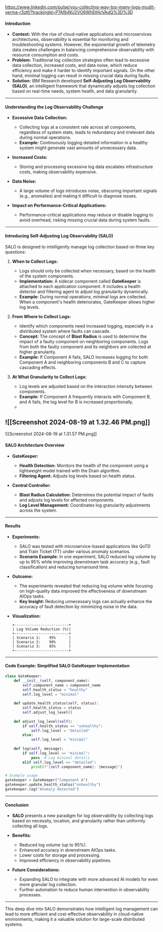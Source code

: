 https://www.linkedin.com/pulse/you-collecting-way-too-many-logs-mudit-verma-r3ztf/?trackingId=P7AfbjNU2VO6WhEtHcVAdQ%3D%3D
#### **Introduction**
- **Context:** With the rise of cloud-native applications and microservices architectures, observability is essential for monitoring and troubleshooting systems. However, the exponential growth of telemetry data creates challenges in balancing comprehensive observability with resource consumption and costs.
- **Problem:** Traditional log collection strategies often lead to excessive data collection, increased costs, and data noise, which reduce efficiency and make it harder to identify important signals. On the other hand, minimal logging can result in missing crucial data during faults.
- **Solution:** IBM Research developed **Self-Adjusting Log Observability (SALO)**, an intelligent framework that dynamically adjusts log collection based on real-time needs, system health, and data granularity.

---

#### **Understanding the Log Observability Challenge**
- **Excessive Data Collection:**
  - Collecting logs at a consistent rate across all components, regardless of system state, leads to redundancy and irrelevant data during normal operations.
  - **Example:** Continuously logging detailed information in a healthy system might generate vast amounts of unnecessary data.
  
- **Increased Costs:**
  - Storing and processing excessive log data escalates infrastructure costs, making observability expensive.
  
- **Data Noise:**
  - A large volume of logs introduces noise, obscuring important signals (e.g., anomalies) and making it difficult to diagnose issues.
  
- **Impact on Performance-Critical Applications:**
  - Performance-critical applications may reduce or disable logging to avoid overhead, risking missing crucial data during system faults.

---

#### **Introducing Self-Adjusting Log Observability (SALO)**
SALO is designed to intelligently manage log collection based on three key questions:
1. **When to Collect Logs:**
   - Logs should only be collected when necessary, based on the health of the system components.
   - **Implementation:** A sidecar component called **GateKeeper** is attached to each application component. It includes a health detector and filtering agent to adjust log granularity dynamically.
   - **Example:** During normal operations, minimal logs are collected. When a component's health deteriorates, GateKeeper allows higher log levels.
  
2. **From Where to Collect Logs:**
   - Identify which components need increased logging, especially in a distributed system where faults can cascade.
   - **Concept:** The concept of **Blast Radius** is used to determine the impact of a faulty component on neighboring components. Logs from both the faulty component and its neighbors are collected at higher granularity.
   - **Example:** If Component A fails, SALO increases logging for both Component A and neighboring components B and C to capture cascading effects.

3. **At What Granularity to Collect Logs:**
   - Log levels are adjusted based on the interaction intensity between components.
   - **Example:** If Component A frequently interacts with Component B, and A fails, the log level for B is increased proportionally.
   - 
![[Screenshot 2024-08-19 at 1.32.46 PM.png]]
---
![[Screenshot 2024-08-19 at 1.31.57 PM.png]]
#### **SALO Architecture Overview**
- **GateKeeper:**
  - **Health Detection:** Monitors the health of the component using a lightweight model trained with the Drain algorithm.
  - **Filtering Agent:** Adjusts log levels based on health status.

- **Central Controller:**
  - **Blast Radius Calculation:** Determines the potential impact of faults and adjusts log levels for affected components.
  - **Log Level Management:** Coordinates log granularity adjustments across the system.

---

#### **Results**
- **Experiments:**
  - SALO was tested with microservice-based applications like QoTD and Train Ticket (TT) under various anomaly scenarios.
  - **Scenario Example:** In one experiment, SALO reduced log volume by up to 95% while improving downstream task accuracy (e.g., fault classification) and reducing turnaround time.
  
- **Outcome:**
  - The experiments revealed that reducing log volume while focusing on high-quality data improved the effectiveness of downstream AIOps tasks.
  - **Key Insight:** Reducing unnecessary logs can actually enhance the accuracy of fault detection by minimizing noise in the data.

- **Visualization:**
  ```
  +-------------------------+
  | Log Volume Reduction (%)|
  +-------------------------+
  | Scenario 1:    95%      |
  | Scenario 2:    90%      |
  | Scenario 3:    85%      |
  +-------------------------+
  ```

---

#### **Code Example: Simplified SALO GateKeeper Implementation**

```python
class GateKeeper:
    def __init__(self, component_name):
        self.component_name = component_name
        self.health_status = "healthy"
        self.log_level = "minimal"
    
    def update_health_status(self, status):
        self.health_status = status
        self.adjust_log_level()
    
    def adjust_log_level(self):
        if self.health_status == "unhealthy":
            self.log_level = "detailed"
        else:
            self.log_level = "minimal"
    
    def log(self, message):
        if self.log_level == "minimal":
            pass  # Log minimal details
        elif self.log_level == "detailed":
            print(f"{self.component_name}: {message}")

# Example usage
gatekeeper = GateKeeper("Component A")
gatekeeper.update_health_status("unhealthy")
gatekeeper.log("Anomaly detected")
```

---

#### **Conclusion**
- **SALO** presents a new paradigm for log observability by collecting logs based on necessity, location, and granularity rather than uniformly collecting all logs.
- **Benefits:**
  - Reduced log volume (up to 95%).
  - Enhanced accuracy in downstream AIOps tasks.
  - Lower costs for storage and processing.
  - Improved efficiency in observability pipelines.
  
- **Future Considerations:**
  - Expanding SALO to integrate with more advanced AI models for even more granular log collection.
  - Further automation to reduce human intervention in observability processes.

---

This deep dive into SALO demonstrates how intelligent log management can lead to more efficient and cost-effective observability in cloud-native environments, making it a valuable solution for large-scale distributed systems.